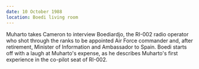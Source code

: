 ```yaml
---
date: 10 October 1988
location: Boedi living room
---
```


Muharto takes Cameron to interview Boediardjo, the RI-002 radio operator
who shot through the ranks to be appointed Air Force commander and,
after retirement, Minister of Information and Ambassador to Spain. Boedi
starts off with a laugh at Muharto's expense, as he describes Muharto's
first experience in the co-pilot seat of RI-002.

